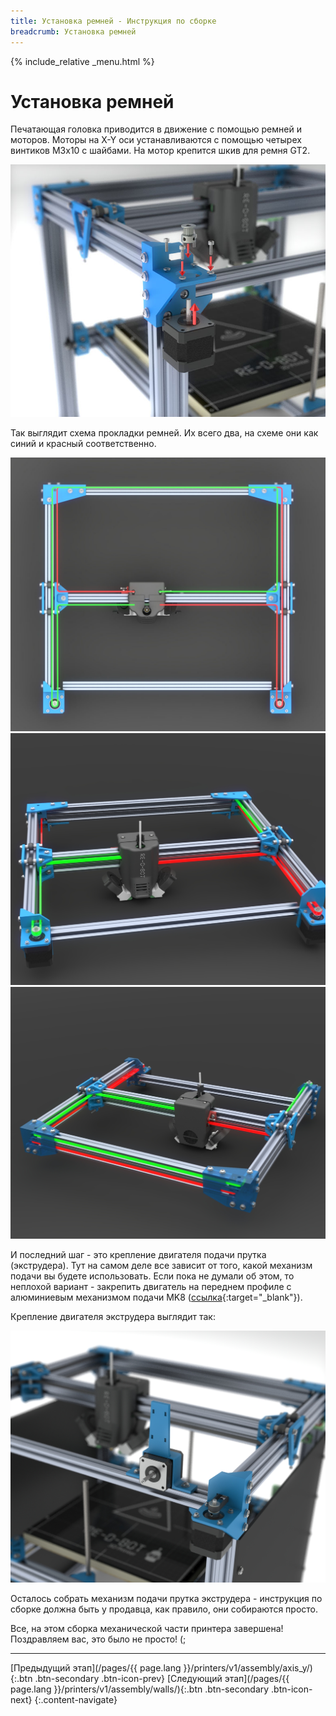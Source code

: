 ```yaml
---
title: Установка ремней - Инструкция по сборке
breadcrumb: Установка ремней
---
```


{% include_relative _menu.html %}

# Установка ремней
Печатающая головка приводится в движение с помощью ремней и моторов.
Моторы на X-Y оси устанавливаются с помощью четырех винтиков М3х10 с шайбами. На мотор крепится шкив для ремня GT2.

![](/assets/img/assembly/40.JPG)

Так выглядит схема прокладки ремней. Их всего два, на схеме они как синий и красный соответственно.

![](/assets/img/assembly/42.JPG)
![](/assets/img/assembly/43.JPG)
![](/assets/img/assembly/44_1.JPG)

И последний шаг - это крепление двигателя подачи прутка (экструдера). Тут на самом деле все зависит от того, какой механизм подачи вы будете использовать. Если пока не думали об этом, то неплохой вариант - закрепить двигатель на переднем профиле с алюминиевым механизмом подачи MK8 ([ссылка](http://ali.pub/2ip568){:target="_blank"}).

Крепление двигателя экструдера выглядит так:

![](/assets/img/assembly/51.JPG)

Осталось собрать механизм подачи прутка экструдера - инструкция по сборке должна быть у продавца, как правило, они собираются просто.

Все, на этом сборка механической части принтера завершена!
Поздравляем вас, это было не просто! (;

---
[Предыдущий этап](/pages/{{ page.lang }}/printers/v1/assembly/axis_y/){:.btn .btn-secondary .btn-icon-prev} [Следующий этап](/pages/{{ page.lang }}/printers/v1/assembly/walls/){:.btn .btn-secondary .btn-icon-next}
{:.content-navigate}
